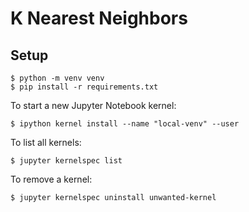 # K Nearest Neighbors

## Setup

```shell
$ python -m venv venv
$ pip install -r requirements.txt
```

To start a new Jupyter Notebook kernel:

```shell
$ ipython kernel install --name "local-venv" --user
```

To list all kernels:

```shell
$ jupyter kernelspec list
```

To remove a kernel:

```shell
$ jupyter kernelspec uninstall unwanted-kernel
```
